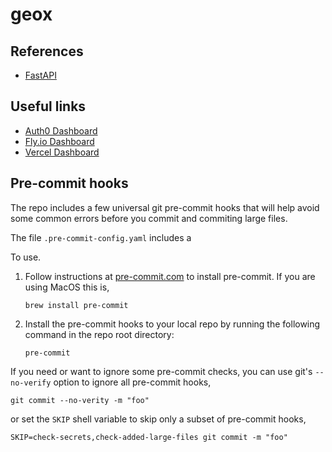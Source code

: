 # geox

## References

- [FastAPI](https://github.com/tiangolo/fastapi)

## Useful links

- [Auth0 Dashboard](https://manage.auth0.com/dashboard/us/dev-w40e3mxg/)
- [Fly.io Dashboard](https://fly.io/dashboard/geox)
- [Vercel Dashboard](https://vercel.com/quincy-s/geox)

## Pre-commit hooks

The repo includes a few universal git pre-commit hooks that will help avoid some common errors before
you commit and commiting large files.

The file `.pre-commit-config.yaml` includes a

To use.

1. Follow instructions at [pre-commit.com](https://pre-commit.com/) to install pre-commit.
   If you are using MacOS this is,

   ```shell
   brew install pre-commit
   ```

2. Install the pre-commit hooks to your local repo by running the following command in the repo root directory:

   ```shell
   pre-commit
   ```

If you need or want to ignore some pre-commit checks, you can use git's `--no-verify` option to ignore all pre-commit hooks,

```shell
git commit --no-verity -m "foo"
```

or set the `SKIP` shell variable to skip only a subset of pre-commit hooks,

```shell
SKIP=check-secrets,check-added-large-files git commit -m "foo"
```
